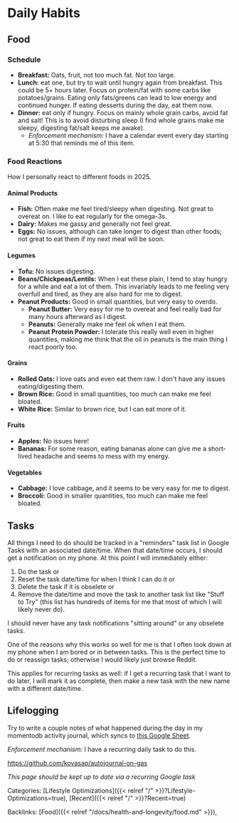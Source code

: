 # Daily Habits

## Food

### Schedule

 - **Breakfast:** Oats, fruit, not too much fat.  Not too large.
 - **Lunch:** eat one, but try to wait until hungry again from breakfast.
   This could be 5+ hours later.
   Focus on protein/fat with some carbs like potatoes/grains.
   Eating only fats/greens can lead to low energy and continued hunger.
   If eating desserts during the day, eat them now.
 - **Dinner:** eat only if hungry.
   Focus on mainly whole grain carbs, avoid fat and salt!
   This is to avoid disturbing sleep (I find whole grains make me sleepy,
   digesting fat/salt keeps me awake).
    - *Enforcement mechanism:* I have a calendar event every day starting at
      5:30 that reminds me of this item.

### Food Reactions

How I personally react to different foods in 2025.

#### Animal Products

 - **Fish:** Often make me feel tired/sleepy when digesting.
   Not great to overeat on.  I like to eat regularly for the omega-3s.
 - **Dairy:** Makes me gassy and generally not feel great.
 - **Eggs:** No issues, although can take longer to digest than other foods; not
 great to eat them if my next meal will be soon.

#### Legumes

 - **Tofu:** No issues digesting.
 - **Beans/Chickpeas/Lentils:** When I eat these plain, I tend to stay hungry for a while
   and eat a lot of them.
   This invariably leads to me feeling very overfull and tired, as they are also
   hard for me to digest.
 - **Peanut Products:** Good in small quantities, but very easy to overdo.
   - **Peanut Butter:** Very easy for me to overeat and feel really bad for many
     hours afterward as I digest.
   - **Peanuts:** Generally make me feel ok when I eat them.
   - **Peanut Protein Powder:** I tolerate this really well even in higher
     quantities, making me think that the oil in peanuts is the main thing I
     react poorly too.

#### Grains

 - **Rolled Oats:** I love oats and even eat them raw.
   I don't have any issues eating/digesting them.
 - **Brown Rice:** Good in small quantities, too much can make me feel bloated.
 - **White Rice:** Similar to brown rice, but I can eat more of it.

#### Fruits

 - **Apples:** No issues here!
 - **Bananas:** For some reason, eating bananas alone can give me a short-lived
   headache and seems to mess with my energy.

#### Vegetables

 - **Cabbage:** I love cabbage, and it seems to be very easy for me to digest.
 - **Broccoli:** Good in smaller quantities, too much can make me feel bloated.

## Tasks

All things I need to do should be tracked in a "reminders" task list in Google
Tasks with an associated date/time.
When that date/time occurs, I should get a notification on my phone.
At this point I will immediately either:

1. Do the task or
2. Reset the task date/time for when I think I can do it or
3. Delete the task if it is obselete or
4. Remove the date/time and move the task to another task list like "Stuff to
   Try" (this list has hundreds of items for me that most of which I will likely
   never do).

I should never have any task notifications "sitting around" or any obselete tasks.

One of the reasons why this works so well for me is that I often look down at my
phone when I am bored or in between tasks.
This is the perfect time to do or reassign tasks; otherwise I would likely just
browse Reddit.

This applies for recurring tasks as well: if I get a recurring task that I want
to do later, I will mark it as complete, then make a new task with the new name
with a different date/time.

## Lifelogging

Try to write a couple notes of what happened during the day in my momentodb
activity journal, which syncs to [this Google
Sheet](https://docs.google.com/spreadsheets/d/1nZ-iliU7MtRPoAdP-HbjBees6u3-NIlicHRfewD0Q7A/edit?gid=1108618816#gid=1108618816).

*Enforcement mechanism:* I have a recurring daily task to do this.

https://github.com/kovasap/autojournal-on-gas

*This page should be kept up to date via a recurring Google task*

Categories: [Lifestyle Optimizations]({{< relref "/" >}}?Lifestyle-Optimizations=true),
[Recent]({{< relref "/" >}}?Recent=true)

Backlinks: [Food]({{< relref "/docs/health-and-longevity/food.md" >}}), 
